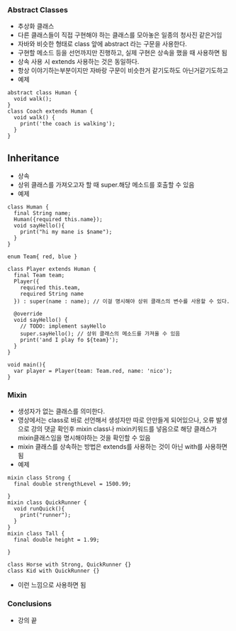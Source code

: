 ### Abstract Classes
- 추상화 클래스
- 다른 클래스들이 직접 구현해야 하는 클래스를 모아놓은 일종의 청사진 같은거임
- 자바와 비슷한 형태로 class 앞에 abstract 라는 구문을 사용한다.
- 구현할 메소드 등을 선언까지만 진행하고, 실제 구현은 상속을 했을 때 사용하면 됨
- 상속 사용 시 extends 사용하는 것은 동일하다.
- 항상 이야기하는부분이지만 자바랑 구문이 비슷한거 같기도하도 아닌거같기도하고
- 예제
```
abstract class Human {
  void walk();
}
class Coach extends Human {
  void walk() {
    print('the coach is walking');
  }
}
```

## Inheritance
- 상속
- 상위 클래스를 가져오고자 할 때 super.해당 메소드를 호출할 수 있음
- 예제
```
class Human {
  final String name;
  Human({required this.name});
  void sayHello(){
    print("hi my mane is $name");
  }
}

enum Team{ red, blue }

class Player extends Human {
  final Team team;
  Player({
    required this.team,
    required String name
  }) : super(name : name); // 이걸 명시해야 상위 클래스의 변수를 사용할 수 있다.
  
  @override
  void sayHello() {
    // TODO: implement sayHello
    super.sayHello(); // 상위 클래스의 메소드를 가져올 수 있음
    print('and I play fo ${team}');
  }
}

void main(){
  var player = Player(team: Team.red, name: 'nico');
}
```
### Mixin
- 생성자가 없는 클래스를 의미한다.
- 영상에서는 class로 바로 선언해서 생성자만 따로 안만들게 되어있으나, 오류 발생으로 강의 댓글 확인후 mixin class나 mixin키워드를 넣음으로 해당 클래스가 mixin클래스임을 명시해야하는 것을 확인할 수 있음
- mixin 클래스를 상속하는 방법은 extends를 사용하는 것이 아닌 with를 사용하면 됨
- 예제
```
mixin class Strong {
  final double strengthLevel = 1500.99;
  
}
mixin class QuickRunner {
  void runQuick(){
    print("runner");
  }
}
mixin class Tall {
  final double height = 1.99;

}

class Horse with Strong, QuickRunner {}
class Kid with QuickRunner {}
```
- 이런 느낌으로 사용하면 됨

### Conclusions
- 강의 끝